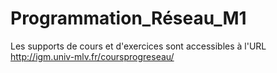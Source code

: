 # Programmation_Réseau_M1

Les supports de cours et d'exercices sont accessibles à l'URL http://igm.univ-mlv.fr/coursprogreseau/

